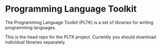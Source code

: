 # Programming Language Toolkit

The Programming Language Toolkit (PLTK) is a set of libraries for writing programming languages.

This is the head repo for the PLTK project. Currently you should download individual libraries separately.
